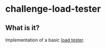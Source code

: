 # challenge-load-tester

## What is it?
Implementation of a basic [load tester](https://codingchallenges.fyi/challenges/challenge-load-tester/).

